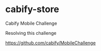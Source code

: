 # cabify-store

Cabify Mobile Challenge

Resolving this challenge

https://github.com/cabify/MobileChallenge
